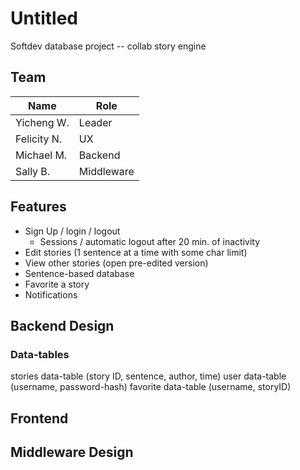 # Untitled
Softdev database project -- collab story engine

## Team
| Name       | Role            |
|------------|-----------------|
|Yicheng W.  | Leader          |
|Felicity N. | UX              |
|Michael M.  | Backend         |
|Sally B.    | Middleware      |

## Features
- Sign Up / login / logout
    - Sessions / automatic logout after 20 min. of inactivity
- Edit stories (1 sentence at a time with some char limit)
- View other stories (open pre-edited version)
- Sentence-based database
- Favorite a story
- Notifications

## Backend Design
### Data-tables
stories data-table (story ID, sentence, author, time)
user data-table (username, password-hash)
favorite data-table (username, storyID)

## Frontend

## Middleware Design
